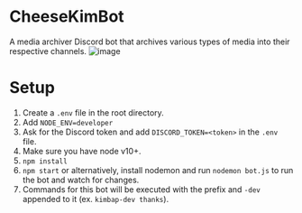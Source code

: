 # CheeseKimBot
A media archiver Discord bot that archives various types of media into their respective channels.
![image](https://user-images.githubusercontent.com/5790854/44437127-96436500-a586-11e8-8a8b-03d8c148cb67.png)

# Setup

1. Create a `.env` file in the root directory.
2. Add `NODE_ENV=developer`
3. Ask for the Discord token and add `DISCORD_TOKEN=<token>` in the `.env` file.
4. Make sure you have node v10+.
5. `npm install`
6. `npm start` or alternatively, install nodemon and run `nodemon bot.js` to run the bot and watch for changes.
7. Commands for this bot will be executed with the prefix and `-dev` appended to it (ex. `kimbap-dev thanks`).
